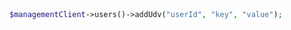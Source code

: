 ```python

```

```csharp

```

```java

```

```php
$managementClient->users()->addUdv("userId", "key", "value");
```
